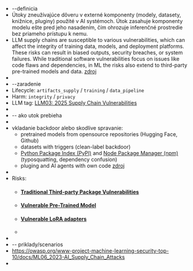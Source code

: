 - --definicia
- Útoky zneužívajúce dôveru v externé komponenty (modely, datasety, knižnice, pluginy) použité v AI systémoch.
  Útok zasahuje komponenty modelu ešte pred jeho nasadením, čím ohrozuje inferenčné prostredie bez priameho prístupu k nemu.
- LLM supply chains are susceptible to various vulnerabilities, which can affect the integrity of training data, models, and deployment platforms. These risks can result in biased outputs, security breaches, or system failures. While traditional software vulnerabilities focus on issues like code flaws and dependencies, in ML the risks also extend to third-party pre-trained models and data. [zdroj](https://genai.owasp.org/llmrisk/llm032025-supply-chain/)
-
- --zaradenie
- Lifecycle:      `artifacts_supply` / `training` / `data_pipeline`
- Harm:            `integrity` / `privacy`
- LLM tag:        [LLM03: 2025 Supply Chain Vulnerabilities ](https://genai.owasp.org/llmrisk/llm032025-supply-chain/)
-
- -- ako utok prebieha
-
- vkladanie backdoor alebo skodlive spravanie:
	- pretrained models from opensource repositories (Hugging Face, Github)
	- datasets with triggers (clean-label backdoor)
	- [Python Package Index (PyPI)](https://blog.orsinium.dev/posts/py/pypi-squatting/) and [Node Package Manager (npm)](https://blog.sonatype.com/pypi-and-npm-flooded-with-over-5000-dependency-confusion-copycats) (typosquatting, dependency confusion)
	- pluging and AI agents with own code [zdroj](https://protectai.com/threat-research/unveiling-ai-supply-chain-attacks-on-hugging-face)
-
- Risks:
	- #### [Traditional Third-party Package Vulnerabilities](https://github.com/OWASP/www-project-top-10-for-large-language-model-applications/blob/main/2_0_vulns/LLM03_SupplyChain.md#1-traditional-third-party-package-vulnerabilities)
	- ####   [Vulnerable Pre-Trained Model](https://github.com/OWASP/www-project-top-10-for-large-language-model-applications/blob/main/2_0_vulns/LLM03_SupplyChain.md#4-vulnerable-pre-trained-model)
	- #### [Vulnerable LoRA adapters](https://github.com/OWASP/www-project-top-10-for-large-language-model-applications/blob/main/2_0_vulns/LLM03_SupplyChain.md#6-vulnerable-lora-adapters)
	-
-
- -- priklady/scenarios
- https://owasp.org/www-project-machine-learning-security-top-10/docs/ML06_2023-AI_Supply_Chain_Attacks
-